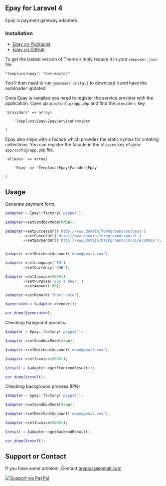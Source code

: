 ## Epay for Laravel 4

Epay is payment gateway adapters.

### Installation

- [Epay on Packagist](https://packagist.org/packages/teepluss/epay)
- [Epay on GitHub](https://github.com/teepluss/laravel4-epay)

To get the lastest version of Theme simply require it in your `composer.json` file.

~~~
"teepluss/epay": "dev-master"
~~~

You'll then need to run `composer install` to download it and have the autoloader updated.

Once Epay is installed you need to register the service provider with the application. Open up `app/config/app.php` and find the `providers` key.

~~~
'providers' => array(

    'Teepluss\Epay\EpayServiceProvider'

)
~~~

Epay also ships with a facade which provides the static syntax for creating collections. You can register the facade in the `aliases` key of your `app/config/app.php` file.

~~~
'aliases' => array(

    'Epay' => 'Teepluss\Epay\Facades\Epay'

)
~~~

## Usage

Generate payment form.
~~~php
$adapter = Epay::factory('paypal');

$adapter->setSandboxMode(true);

$adapter->setSuccessUrl('http://www.domain/foreground/success')
        ->setCancelUrl('http://www.domain/foreground/cancel')
        ->setBackendUrl('http://www.domain/background/invoice/00001');


$adapter->setMerchantAccount('demo@gmail.com');

$adapter->setLanguage('TH')
        ->setCurrency('THB');

$adapter->setInvoice(00001)
        ->setPurpose('Buy a beer.')
        ->setAmount(100);

$adapter->setRemark('Short note');

$generated = $adapter->render();

var_dump($generated);
~~~

Checking foregound process.
~~~php
$adapter = Epay::factory('paypal');

$adapter->setSandboxMode(true);

$adapter->setMerchantAccount('demo@gmail.com');

$adapter->setInvoice(00001);

$result = $adapter->getFrontendResult();

var_dump($result);
~~~

Checking background process (IPN)
~~~php
$adapter = Epay::factory('paypal');

$adapter->setSandboxMode(true);

$adapter->setMerchantAccount('demo@gmail.com');

$adapter->setInvoice(00001);

$result = $adapter->getBackendResult();

var_dump($result);
~~~

## Support or Contact

If you have some problem, Contact teepluss@gmail.com


[![Support via PayPal](https://rawgithub.com/chris---/Donation-Badges/master/paypal.jpeg)](https://www.paypal.com/cgi-bin/webscr?cmd=_s-xclick&hosted_button_id=9GEC8J7FAG6JA)